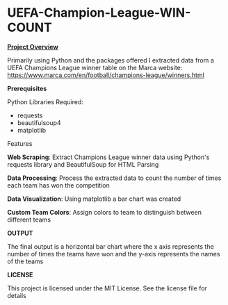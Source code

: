# UEFA-Champion-League-WIN-COUNT
<ins>**Project Overview**</ins>

Primarily using Python and the packages offered I extracted data from a UEFA Champions League winner table on the Marca website: https://www.marca.com/en/football/champions-league/winners.html

**Prerequisites**

Python Libraries Required:
- requests
- beautifulsoup4
- matplotlib

Features

**Web Scraping**: Extract Champions League winner data using Python's requests library and BeautifulSoup for HTML Parsing

**Data Processing**: Process the extracted data to count the number of times each team has won the competition

**Data Visualization**: Using matplotlib a bar chart was created

**Custom Team Colors**: Assign colors to team to distinguish between different teams

**OUTPUT**

The final output is a horizontal bar chart where the x axis represents the number of times the teams have won and the y-axis represents the names of the teams

**LICENSE**

This project is licensed under the MIT License. See the license file for details

